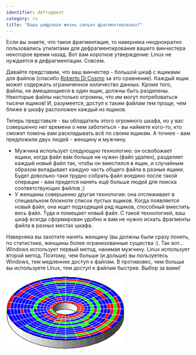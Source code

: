 ```yaml
---
identifier: defragment
category: ru
title: "Ваша цифровая жизнь сильно фрагментирована?"
---
```


Если вы знаете, что такое фрагментация, то наверняка неоднократно
пользовались утилитами для дефрагментирования вашего винчестера некоторое
время назад. Вот вам короткое утверждение: Linux не нуждается в дефрагментации.
Совсем.

Давайте представим, что ваш винчестер - большой шкаф с ящиками для 
файлов (спасибо <a href="http://www.pps.jussieu.fr/~dicosmo/">Roberto 
Di Cosmo</a> за это сравнение). Каждый ящик может содержать ограниченное
количество данных. Кроме того, файлы, не вмещающиеся в один ящик, должны
быть разделены. Некоторые файлы настолько огромны, что им могут потребоваться
тысячи ящиков! И, разумеется, доступ к таким файлам тем проще, чем ближе в шкафу
расположен каждый из ящиков.

Теперь представьте - вы обладатель этого огромного шкафа, но у вас совершенно
нет времени о нем заботиться - вы наймете кого-то, кто сможет помочь вам 
раскладывать всё по своим ящикам. А точнее - вам предложили двух людей - 
женщину и мужчину. 


<ul>

<li>Мужчина использует следующую технологию: он освобожает ящики, когда
файл вам больше не нужен (файл удален), разделяет каждый новый файл так,
чтобы он вместился в ящик, и случайным образом вкладывает каждую часть
общего файла в разные ящики. Будет довольно-таки трудно собрать файл
воедино после такой операции - вам придется нанять ещё больше людей
для поиска соответствующих файлов ;)</li>

<li>У женщины совершенно другая технология: она отслеживает в специальном
блокноте список пустых ящиков. Когда появляется новый файл, она ищет 
подходящий ряд ящиков, способный вместить весь файл. Туда и помещает
новый файл. С такой технологией, ваш шкаф всегда сформирован удобно
и вам не нужно искать фрагменты файла в разных местах шкафа.</li>

</ul>

Наверняка вы захотите нанять женщину (вы должны были сразу понять,
по статистике, женщины более огранизованные существа :). Так вот...
Windows использует первый метод, нанимая мужчину. Linux использует 
второй метод. Поэтому, чем больше (и дольше) вы пользуетесь Windows,
тем медленнее доступ к файлам. В противовес, чем больше вы используете
Linux, тем доступ к файлам быстрее. Выбор за вами!

<img src="/img/defragment.png" />




